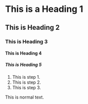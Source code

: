 # This is a Heading 1

## This is Heading 2

### This is Heading 3

#### This is Heading 4

##### This is Heading 5


1. This is step 1.
1. This is step 2.
1. This is step 3.


This is normal text.
